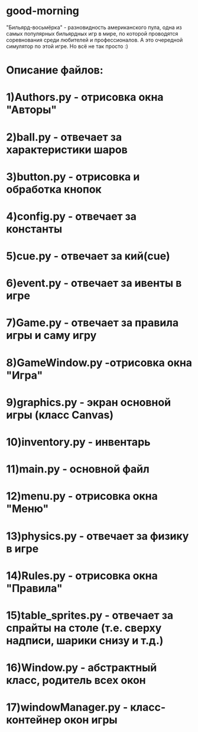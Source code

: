 # good-morning
"Бильярд-восьмёрка" - разновидность американского пула, одна из самых популярных бильярдных игр в мире, по которой проводятся соревнования среди любителей и профессионалов. А это очередной симулятор по этой игре. Но всё не так просто :) 
# Описание файлов:
# 1)Authors.py - отрисовка окна "Авторы"
# 2)ball.py - отвечает за характеристики шаров
# 3)button.py - отрисовка и обработка кнопок
# 4)config.py - отвечает за константы 
# 5)cue.py - отвечает за кий(cue)
# 6)event.py - отвечает за ивенты в игре
# 7)Game.py - отвечает за правила игры и саму игру
# 8)GameWindow.py -отрисовка окна "Игра"
# 9)graphics.py - экран основной игры (класс Canvas)
# 10)inventory.py - инвентарь
# 11)main.py - основной файл
# 12)menu.py - отрисовка окна "Меню"
# 13)physics.py - отвечает за физику в игре
# 14)Rules.py - отрисовка окна "Правила"
# 15)table_sprites.py - отвечает за спрайты на столе (т.е. сверху надписи, шарики снизу и т.д.)
# 16)Window.py - абстрактный класс, родитель всех окон
# 17)windowManager.py - класс-контейнер окон игры